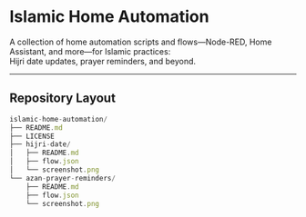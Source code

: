 # Islamic Home Automation

A collection of home automation scripts and flows—Node-RED, Home Assistant, and more—for Islamic practices:  
Hijri date updates, prayer reminders, and beyond.

---

## Repository Layout
```js
islamic-home-automation/
├── README.md
├── LICENSE
├── hijri-date/
│   ├── README.md
│   ├── flow.json
│   └── screenshot.png
└── azan-prayer-reminders/
    ├── README.md
    ├── flow.json
    └── screenshot.png
```
